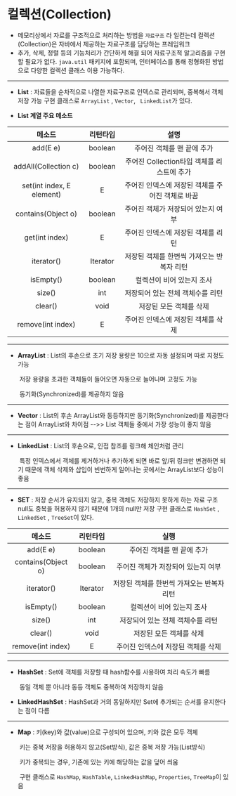 # 컬렉션(Collection)

* 메모리상에서 자료를 구조적으로 처리하는 방법을 `자료구조` 라 일컫는데 컬렉션(Collection)은 자바에서 제공하는 자료구조를 담당하는 프레임워크 
* 추가, 삭제, 정렬 등의 기능처리가 간단하게 해결 되어 자료구조적 알고리즘을 구현할 필요가 없다. `java.util` 패키지에 포함되며, 인터페이스를 통해 정형화된 방법으로 다양한 컬렉션 클래스 이용 가능하다.

---

* __List__ : 자료들을 순차적으로 나열한 자료구조로 인덱스로 관리되며, 중복해서 객체 저장 가능 구현 클래스로 `ArrayList` , ` Vector `, ` LinkedList`가 있다.



* __List 계열 주요 메소드__

|        __메소드__         | __리턴타입__ |                     __설명__                     |
| :-----------------------: | :----------: | :----------------------------------------------: |
|         add(E e)          |   boolean    |            주어진 객체를 맨 끝에 추가            |
|   addAll(Collection c)    |   boolean    |    주어진 Collection타입 객체를 리스트에 추가    |
| set(int index, E element) |      E       | 주어진 인덱스에 저장된 객체를 주어진 객체로 바꿈 |
|    contains(Object o)     |   boolean    |        주어진 객체가 저장되어 있는지 여부        |
|      get(int index)       |      E       |        주어진 인덱스에 저장된 객체를 리턴        |
|        iterator()         | Iterator<E>  |    저장된 객체를 한번씩 가져오는 반복자 리턴     |
|         isEmpty()         |   boolean    |            컬렉션이 비어 있는지 조사             |
|          size()           |     int      |         저장되어 있는 전체 객체수를 리턴         |
|          clear()          |     void     |             저장된 모든 객체를 삭제              |
|     remove(int index)     |      E       |        주어진 인덱스에 저장된 객체를 삭제        |

---

* __ArrayList__ : List의 후손으로 초기 저장 용량은 10으로 자동 설정되며 따로 지정도 가능 

  ​					저장 용량을 초과한 객체들이 들어오면 자동으로 늘어나며 고정도 가능 

  ​					동기화(Synchronized)를 제공하지 않음

---

* __Vector__ : List의 후손 ArrayList와 동등하지만 동기화(Synchronized)를 제공한다는 점이 ArrayList와 차이점 				-->> List 객체들 중에서 가장 성능이 좋지 않음

---

* __LinkedList__ : List의 후손으로, 인접 참조를 링크해 체인처럼 관리 

  ​					   특정 인덱스에서 객체를 제거하거나 추가하게 되면 바로 앞/뒤 링크만 변경하면 되기 때문에 					   객체 삭제와 삽입이 빈번하게 일어나는 곳에서는 ArrayList보다 성능이 좋음

  

---

* __SET__ : 저장 순서가 유지되지 않고, 중복 객체도 저장하지 못하게 하는 자료 구조 null도 중복을 허용하지 않기 때문에 1개의 null만 저장 구현 클래스로 `HashSet` , `LinkedSet` , `TreeSet`이 있다.

|     __메소드__     | __리턴타입__ |                 __실행__                  |
| :----------------: | :----------: | :---------------------------------------: |
|      add(E e)      |   boolean    |        주어진 객체를 맨 끝에 추가         |
| contains(Object o) |   boolean    |    주어진 객체가 저장되어 있는지 여부     |
|     iterator()     | Iterator<E>  | 저장된 객체를 한번씩 가져오는 반복자 리턴 |
|     isEmpty()      |   boolean    |         컬렉션이 비어 있는지 조사         |
|       size()       |     int      |     저장되어 있는 전체 객체수를 리턴      |
|      clear()       |     void     |          저장된 모든 객체를 삭제          |
| remove(int index)  |      E       |    주어진 인덱스에 저장된 객체를 삭제     |

---

* __HashSet__ : Set에 객체를 저장할 때 hash함수를 사용하여 처리 속도가 빠름 

  ​				   동일 객체 뿐 아니라 동등 객체도 중복하여 저장하지 않음

*  __LinkedHashSet__ : HashSet과 거의 동일하지만 Set에 추가되는 순서를 유지한다는 점이 다름

---

* __Map__ : 키(key)와 값(value)으로 구성되어 있으며, 키와 값은 모두 객체 

  ​			키는 중복 저장을 허용하지 않고(Set방식), 값은 중복 저장 가능(List방식) 

  ​			키가 중복되는 경우, 기존에 있는 키에 해당하는 값을 덮어 씌움 

  ​			구현 클래스로 `HashMap`, `HashTable`, `LinkedHashMap`, `Properties`, `TreeMap`이 있음